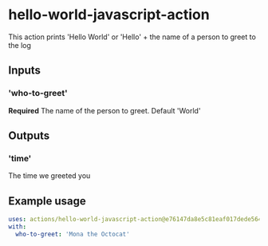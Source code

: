 # hello-world-javascript-action

This action prints 'Hello World' or 'Hello' + the name of a person to greet to the log

## Inputs

### 'who-to-greet'

**Required** The name of the person to greet. Default 'World'

## Outputs

### 'time'

The time we greeted you

## Example usage

```yaml
uses: actions/hello-world-javascript-action@e76147da8e5c81eaf017dede5645551d4b94427b
with:
  who-to-greet: 'Mona the Octocat'
```
